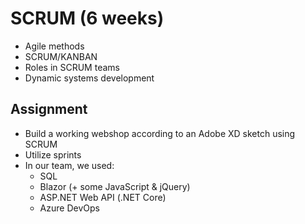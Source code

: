 # SCRUM (6 weeks)

-   Agile methods
-   SCRUM/KANBAN
-   Roles in SCRUM teams
-   Dynamic systems development

## Assignment

-   Build a working webshop according to an Adobe XD sketch using SCRUM
-   Utilize sprints
-   In our team, we used:
    -   SQL
    -   Blazor (+ some JavaScript & jQuery)
    -   ASP&#46;NET Web API (.NET Core)
    -   Azure DevOps

